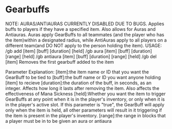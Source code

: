 # Gearbuffs

NOTE: AURAS/ANTIAURAS CURRENTLY DISABLED DUE TO BUGS.
Applies buffs to players if they have a specified item.
Also allows for Auras and Antiauras. 
Auras apply GearBuffs to all teammates (and the player who has the item)within a designated radius, while AntiAuras apply to all players on a different team(and DO NOT apply to the person holding the item).
USAGE:
/gb add [item] [buff] [duration] [held]
/gb aura [item] [buff] [duration] [range] [held]
/gb antiaura [item] [buff] [duration] [range] [held]
/gb del [item]
  Removes the first gearbuff added to the item

Parameter Explanation:
[item]:the item name or ID that you want the GearBuff to be tied to
[buff]:the buff name or ID you want anyone holding [item] to recieve
[duration]:the duration of the buff, in seconds, as an integer. Affects how long it lasts after removing the item. Also affects the effectiveness of Mana Sickness
[held]:Whether you want the item to trigger GearBuffs at any point when it is in the player's inventory, or only when it is in the player's active slot. If this parameter is "true", the GearBuff will apply only when the item is held, all other parameters will result in it triggering if the item is present in the player's inventory.
[range]:the range in blocks that a player must be in to be given an aura or antiaura
